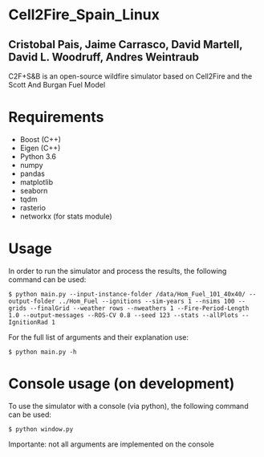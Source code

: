 # Cell2Fire_Spain_Linux
## Cristobal Pais, Jaime Carrasco, David Martell, David L. Woodruff, Andres Weintraub
C2F+S&B is an open-source wildfire simulator based on Cell2Fire and the Scott And Burgan Fuel Model

# Requirements
- Boost (C++)
- Eigen (C++)
- Python 3.6
- numpy
- pandas
- matplotlib
- seaborn
- tqdm
- rasterio
- networkx (for stats module)

# Usage
In order to run the simulator and process the results, the following command can be used:
```
$ python main.py --input-instance-folder /data/Hom_Fuel_101_40x40/ --output-folder ../Hom_Fuel --ignitions --sim-years 1 --nsims 100 --grids --finalGrid --weather rows --nweathers 1 --Fire-Period-Length 1.0 --output-messages --ROS-CV 0.8 --seed 123 --stats --allPlots --IgnitionRad 1
```
For the full list of arguments and their explanation use:
```
$ python main.py -h
```


# Console usage (on development)
To use the simulator with a console (via python), the following command can be used:
```
$ python window.py
```
Importante: not all arguments are implemented on the console
